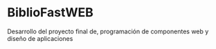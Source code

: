 # BiblioFastWEB
Desarrollo del proyecto final de, programación de componentes web y diseño de aplicaciones
